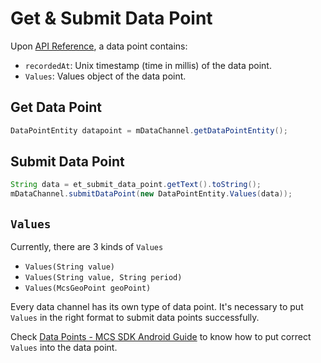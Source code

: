 # Get & Submit Data Point

Upon [API Reference][mcs-api], a data point contains:

+ `recordedAt`: Unix timestamp (time in millis) of the data point.
+ `Values`: Values object of the data point.

## Get Data Point

```java
DataPointEntity datapoint = mDataChannel.getDataPointEntity();
```

## Submit Data Point

```java
String data = et_submit_data_point.getText().toString();
mDataChannel.submitDataPoint(new DataPointEntity.Values(data));
```

## `Values`

Currently, there are 3 kinds of `Values` 

+ `Values(String value)`
+ `Values(String value, String period)`
+ `Values(McsGeoPoint geoPoint)`

Every data channel has its own type of data point. It's necessary to put `Values` in the right format to submit data points successfully.

Check [Data Points - MCS SDK Android Guide][sdk-guide-data-points] to know how to put correct `Values` into the data point.



[mcs-api]: https://mcs.mediatek.com/resources/latest/api_references/
[sdk-guide-data-points]: https://mtk-mcs.gitbooks.io/mcs-sdk-android-guide/content/data_points.html